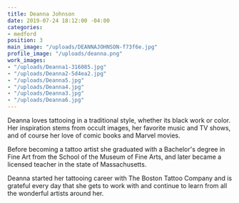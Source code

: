 ```yaml
---
title: Deanna Johnson
date: 2019-07-24 18:12:00 -04:00
categories:
- medford
position: 3
main_image: "/uploads/DEANNAJOHNSON-f73f6e.jpg"
profile_image: "/uploads/deanna.png"
work_images:
- "/uploads/Deanna1-316085.jpg"
- "/uploads/Deanna2-5d4ea2.jpg"
- "/uploads/Deanna5.jpg"
- "/uploads/Deanna4.jpg"
- "/uploads/Deanna3.jpg"
- "/uploads/Deanna6.jpg"
---
```


Deanna loves tattooing in a traditional style, whether its black work or color. Her inspiration stems from occult images, her favorite music and TV shows, and of course her love of comic books and Marvel movies. 

Before becoming a tattoo artist she graduated with a Bachelor's degree in Fine Art from the School of the Museum of Fine Arts, and later became a licensed teacher in the state of Massachusetts.

Deanna started her tattooing career with The Boston Tattoo Company and is grateful every day that she gets to work with and continue to learn from all the wonderful artists around her.